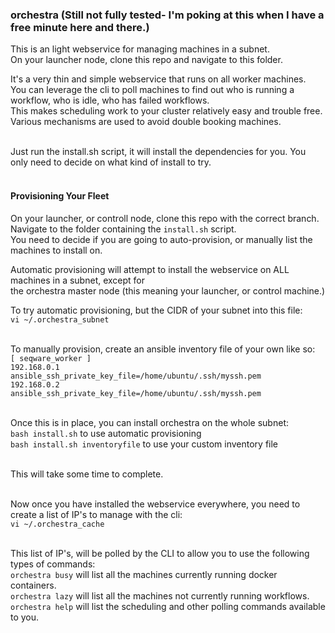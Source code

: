 ### orchestra  (Still not fully tested- I'm poking at this when I have a free minute here and there.)

This is an light webservice for managing machines in a subnet.<br>
On your launcher node, clone this repo and navigate to this folder.<br>

It's a very thin and simple webservice that runs on all worker machines.<br>
You can leverage the cli to poll machines to find out who is running a workflow, who is idle, who has failed workflows.<br>
This makes scheduling work to your cluster relatively easy and trouble free.  Various mechanisms are used to avoid double booking machines.<br><br>

Just run the install.sh script, it will install the dependencies for you.  You only need to decide on what kind of install to try.<br><br>

#### Provisioning Your Fleet

On your launcher, or controll node, clone this repo with the correct branch.<br>
Navigate to the folder containing the ```install.sh``` script.<br>
You need to decide if you are going to auto-provision, or manually list the machines to install on.<br>

Automatic provisioning will attempt to install the webservice on ALL machines in a subnet, except for <br>
the orchestra master node (this meaning your launcher, or control machine.)<br>

To try automatic provisioning, but the CIDR of your subnet into this file:<br>
```vi ~/.orchestra_subnet```<br><br>

To manually provision, create an ansible inventory file of your own like so:<br>
```[ seqware_worker ]```<br>
```192.168.0.1     ansible_ssh_private_key_file=/home/ubuntu/.ssh/myssh.pem```<br>
```192.168.0.2    ansible_ssh_private_key_file=/home/ubuntu/.ssh/myssh.pem```<br>
<br>

Once this is in place, you can install orchestra on the whole subnet:<br>
```bash install.sh```  to use automatic provisioning<br>
```bash install.sh inventoryfile```  to use your custom inventory file<br>
<br>

This will take some time to complete.<br><br>

Now once you have installed the webservice everywhere, you need to create a list of IP's to manage with the cli:<br>
```vi ~/.orchestra_cache```<br><br>

This list of IP's, will be polled by the CLI to allow you to use the following types of commands:<br>
```orchestra busy``` will list all the machines currently running docker containers.<br>
```orchestra lazy``` will list all the machines not currently running workflows.<br>
```orchestra help``` will list the scheduling and other polling commands available to you.<br><br>

